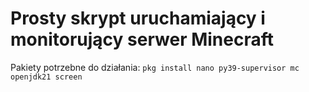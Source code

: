 # Prosty skrypt uruchamiający i monitorujący serwer Minecraft

Pakiety potrzebne do działania:
`pkg install nano py39-supervisor mc openjdk21 screen`